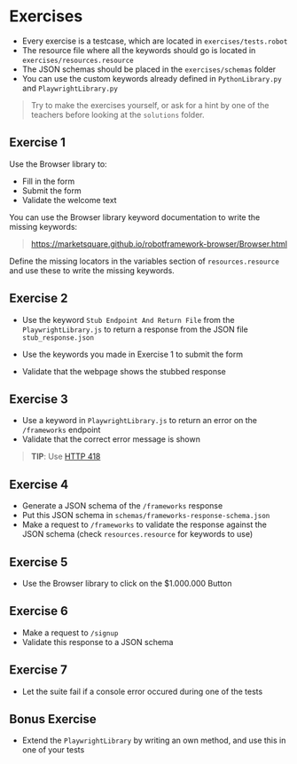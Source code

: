 # Exercises

- Every exercise is a testcase, which are located in `exercises/tests.robot`
- The resource file where all the keywords should go is located in `exercises/resources.resource`
- The JSON schemas should be placed in the `exercises/schemas` folder
- You can use the custom keywords already defined in `PythonLibrary.py` and `PlaywrightLibrary.py`

> Try to make the exercises yourself, or ask for a hint by one of the teachers before looking at the `solutions` folder.

## Exercise 1

Use the Browser library to:

- Fill in the form
- Submit the form
- Validate the welcome text

You can use the Browser library keyword documentation to write the missing keywords:

> https://marketsquare.github.io/robotframework-browser/Browser.html

Define the missing locators in the variables section of `resources.resource` and use these to write the missing keywords.

## Exercise 2

- Use the keyword `Stub Endpoint And Return File` from the `PlaywrightLibrary.js` to return a response from the JSON file `stub_response.json`

- Use the keywords you made in Exercise 1 to submit the form
- Validate that the webpage shows the stubbed response

## Exercise 3

- Use a keyword in `PlaywrightLibrary.js` to return an error on the `/frameworks` endpoint
- Validate that the correct error message is shown

> **TIP**: Use [HTTP 418](https://developer.mozilla.org/en-US/docs/Web/HTTP/Status/418)

## Exercise 4

- Generate a JSON schema of the `/frameworks` response
- Put this JSON schema in `schemas/frameworks-response-schema.json`
- Make a request to `/frameworks` to validate the response against the JSON schema (check `resources.resource` for keywords to use)

## Exercise 5

- Use the Browser library to click on the $1.000.000 Button

## Exercise 6

- Make a request to `/signup`
- Validate this response to a JSON schema

## Exercise 7

- Let the suite fail if a console error occured during one of the tests

## Bonus Exercise

- Extend the `PlaywrightLibrary` by writing an own method, and use this in one of your tests
